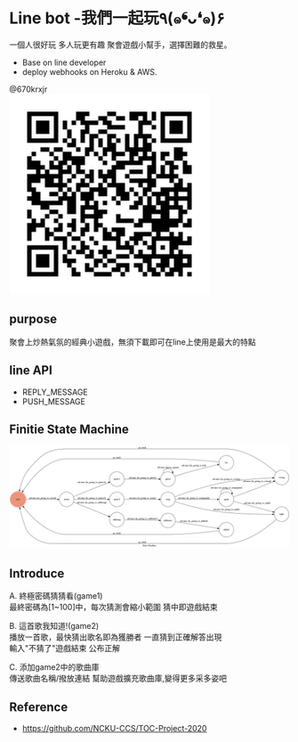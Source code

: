 # Line bot -我們一起玩٩(๑❛ᴗ❛๑)۶
一個人很好玩 多人玩更有趣
聚會遊戲小幫手，選擇困難的救星。

* Base on line developer
* deploy webhooks on Heroku & AWS.

@670krxjr     
![image](https://github.com/f74066357/TOC-Project-2020/blob/master/670krxjr.png)


## purpose
聚會上炒熱氣氛的經典小遊戲，無須下載即可在line上使用是最大的特點

## line API  
* REPLY_MESSAGE
* PUSH_MESSAGE

## Finitie State Machine
![image](https://github.com/f74066357/TOC-Project-2020/blob/master/fsm.png)


## Introduce
A.  終極密碼猜猜看(game1)  
    最終密碼為[1~100]中，每次猜測會縮小範圍 猜中即遊戲結束  

B.  這首歌我知道!(game2)  
    播放一首歌，最快猜出歌名即為獲勝者 一直猜到正確解答出現  
    輸入"不猜了"遊戲結束 公布正解  

C.  添加game2中的歌曲庫  
    傳送歌曲名稱/撥放連結 幫助遊戲擴充歌曲庫,變得更多采多姿吧  

## Reference
* https://github.com/NCKU-CCS/TOC-Project-2020